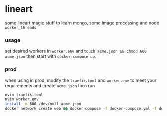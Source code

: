 # lineart
some lineart magic stuff to learn mongo, some image processing and node `worker_threads`

### usage
set desired workers in `worker.env` and `touch acme.json && chmod 600 acme.json` then start with `docker-compose up`.

### prod
when using in prod, modify the `traefik.toml` and `worker.env` to meet your requirements and create `acme.json` then run

```sh
nvim traefik.toml
nvim worker.env
install -m 600 /dev/null acme.json
docker network create web && docker-compose -f docker-compose.yml -f docker-compose.prod.yml up -d
```
